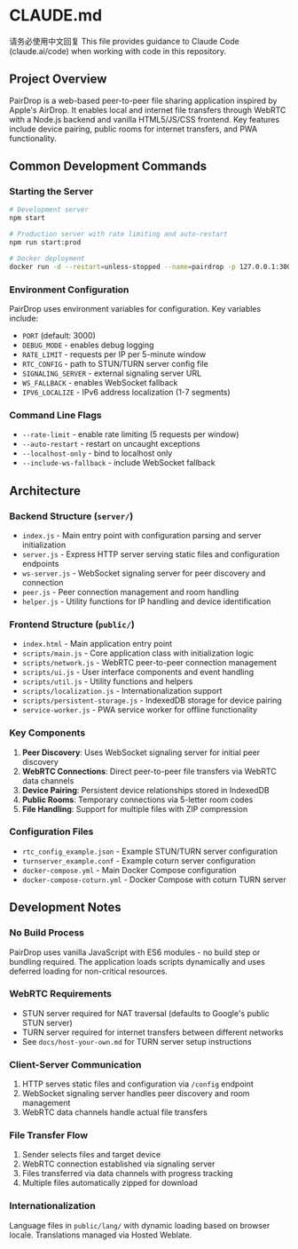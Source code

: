 # CLAUDE.md


请务必使用中文回复
This file provides guidance to Claude Code (claude.ai/code) when working with code in this repository.

## Project Overview

PairDrop is a web-based peer-to-peer file sharing application inspired by Apple's AirDrop. It enables local and internet file transfers through WebRTC with a Node.js backend and vanilla HTML5/JS/CSS frontend. Key features include device pairing, public rooms for internet transfers, and PWA functionality.

## Common Development Commands

### Starting the Server
```bash
# Development server
npm start

# Production server with rate limiting and auto-restart
npm run start:prod

# Docker deployment
docker run -d --restart=unless-stopped --name=pairdrop -p 127.0.0.1:3000:3000 ghcr.io/schlagmichdoch/pairdrop
```

### Environment Configuration
PairDrop uses environment variables for configuration. Key variables include:
- `PORT` (default: 3000)
- `DEBUG_MODE` - enables debug logging
- `RATE_LIMIT` - requests per IP per 5-minute window
- `RTC_CONFIG` - path to STUN/TURN server config file
- `SIGNALING_SERVER` - external signaling server URL
- `WS_FALLBACK` - enables WebSocket fallback
- `IPV6_LOCALIZE` - IPv6 address localization (1-7 segments)

### Command Line Flags
- `--rate-limit` - enable rate limiting (5 requests per window)
- `--auto-restart` - restart on uncaught exceptions
- `--localhost-only` - bind to localhost only
- `--include-ws-fallback` - include WebSocket fallback

## Architecture

### Backend Structure (`server/`)
- `index.js` - Main entry point with configuration parsing and server initialization
- `server.js` - Express HTTP server serving static files and configuration endpoints
- `ws-server.js` - WebSocket signaling server for peer discovery and connection
- `peer.js` - Peer connection management and room handling
- `helper.js` - Utility functions for IP handling and device identification

### Frontend Structure (`public/`)
- `index.html` - Main application entry point
- `scripts/main.js` - Core application class with initialization logic
- `scripts/network.js` - WebRTC peer-to-peer connection management
- `scripts/ui.js` - User interface components and event handling
- `scripts/util.js` - Utility functions and helpers
- `scripts/localization.js` - Internationalization support
- `scripts/persistent-storage.js` - IndexedDB storage for device pairing
- `service-worker.js` - PWA service worker for offline functionality

### Key Components
1. **Peer Discovery**: Uses WebSocket signaling server for initial peer discovery
2. **WebRTC Connections**: Direct peer-to-peer file transfers via WebRTC data channels
3. **Device Pairing**: Persistent device relationships stored in IndexedDB
4. **Public Rooms**: Temporary connections via 5-letter room codes
5. **File Handling**: Support for multiple files with ZIP compression

### Configuration Files
- `rtc_config_example.json` - Example STUN/TURN server configuration
- `turnserver_example.conf` - Example coturn server configuration
- `docker-compose.yml` - Main Docker Compose configuration
- `docker-compose-coturn.yml` - Docker Compose with coturn TURN server

## Development Notes

### No Build Process
PairDrop uses vanilla JavaScript with ES6 modules - no build step or bundling required. The application loads scripts dynamically and uses deferred loading for non-critical resources.

### WebRTC Requirements
- STUN server required for NAT traversal (defaults to Google's public STUN server)
- TURN server required for internet transfers between different networks
- See `docs/host-your-own.md` for TURN server setup instructions

### Client-Server Communication
1. HTTP serves static files and configuration via `/config` endpoint
2. WebSocket signaling server handles peer discovery and room management
3. WebRTC data channels handle actual file transfers

### File Transfer Flow
1. Sender selects files and target device
2. WebRTC connection established via signaling server
3. Files transferred via data channels with progress tracking
4. Multiple files automatically zipped for download

### Internationalization
Language files in `public/lang/` with dynamic loading based on browser locale. Translations managed via Hosted Weblate.